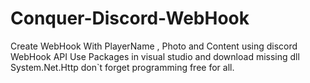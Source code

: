 # Conquer-Discord-WebHook
Create WebHook With PlayerName , Photo and Content using discord WebHook API
Use Packages in visual studio and download missing dll System.Net.Http
don`t forget programming free for all.
